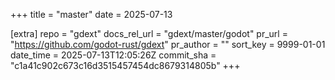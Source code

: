 +++
title = "master"
date = 2025-07-13

[extra]
repo = "gdext"
docs_rel_url = "gdext/master/godot"
pr_url = "https://github.com/godot-rust/gdext"
pr_author = ""
sort_key = 9999-01-01
date_time = 2025-07-13T12:05:26Z
commit_sha = "c1a41c902c673c16d3515457454dc8679314805b"
+++


